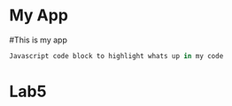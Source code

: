 My App
======

#This is my app

```javascript
Javascript code block to highlight whats up in my code
```

Lab5
======



